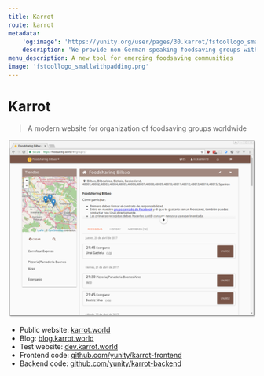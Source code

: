 ```yaml
---
title: Karrot
route: karrot
metadata:
    'og:image': 'https://yunity.org/user/pages/30.karrot/fstoollogo_smallwithpadding.png'
    description: 'We provide non-German-speaking foodsaving groups with a software to manage their store pick-ups'
menu_description: A new tool for emerging foodsaving communities
image: 'fstoollogo_smallwithpadding.png'
---
```


# Karrot

> A modern website for organization of foodsaving groups worldwide

![](fsworld.png)

* Public website: [karrot.world](https://karrot.world/?target=_blank)
* Blog: [blog.karrot.world](https://blog.karrot.world/?target=_blank)
* Test website:
[dev.karrot.world](https://dev.karrot.world/?target=_blank)
* Frontend code: [github.com/yunity/karrot-frontend](https://github.com/yunity/karrot-frontend?target=_blank)
* Backend code: [github.com/yunity/karrot-backend](https://github.com/yunity/karrot-backend?target=_blank)

